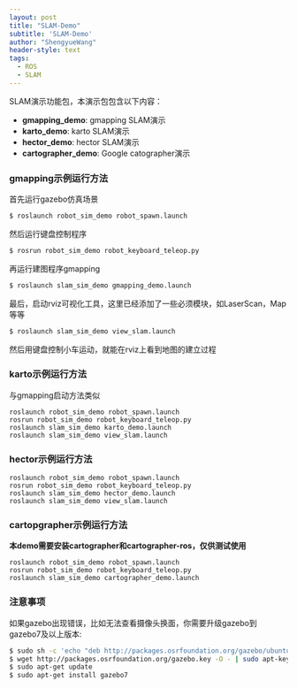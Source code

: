 ```yaml
---
layout: post
title: "SLAM-Demo"
subtitle: 'SLAM-Demo'
author: "ShengyueWang"
header-style: text
tags:
  - ROS 
  - SLAM
---
```


SLAM演示功能包，本演示包包含以下内容：

* **gmapping_demo**: gmapping SLAM演示
* **karto_demo**: karto SLAM演示
* **hector_demo**: hector SLAM演示
* **cartographer_demo**: Google catographer演示


### gmapping示例运行方法

首先运行gazebo仿真场景

```sh
$ roslaunch robot_sim_demo robot_spawn.launch
```

然后运行键盘控制程序

```sh
$ rosrun robot_sim_demo robot_keyboard_teleop.py
```

再运行建图程序gmapping

```sh
$ roslaunch slam_sim_demo gmapping_demo.launch
```

最后，启动rviz可视化工具，这里已经添加了一些必须模块，如LaserScan，Map等等

```sh
$ roslaunch slam_sim_demo view_slam.launch
```

然后用键盘控制小车运动，就能在rviz上看到地图的建立过程


### karto示例运行方法

与gmapping启动方法类似

	roslaunch robot_sim_demo robot_spawn.launch
	rosrun robot_sim_demo robot_keyboard_teleop.py
	roslaunch slam_sim_demo karto_demo.launch
	roslaunch slam_sim_demo view_slam.launch

### hector示例运行方法

	roslaunch robot_sim_demo robot_spawn.launch
	rosrun robot_sim_demo robot_keyboard_teleop.py
	roslaunch slam_sim_demo hector_demo.launch
	roslaunch slam_sim_demo view_slam.launch

### cartopgrapher示例运行方法

**本demo需要安装cartographer和cartographer-ros，仅供测试使用**

	roslaunch robot_sim_demo robot_spawn.launch
	rosrun robot_sim_demo robot_keyboard_teleop.py
	roslaunch slam_sim_demo cartographer_demo.launch


### 注意事项
如果gazebo出现错误，比如无法查看摄像头换面，你需要升级gazebo到gazebo7及以上版本:
```sh
$ sudo sh -c 'echo "deb http://packages.osrfoundation.org/gazebo/ubuntu-stable `lsb_release -cs` main" > /etc/apt/sources.list.d/gazebo-stable.list'
$ wget http://packages.osrfoundation.org/gazebo.key -O - | sudo apt-key add -
$ sudo apt-get update
$ sudo apt-get install gazebo7
```
